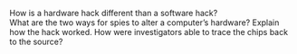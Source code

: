 How is a hardware hack different than a software hack?  
What are the two ways for spies to alter a computer’s hardware?
Explain how the hack worked.
How were investigators able to trace the chips back to the source?
